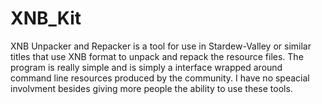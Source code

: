 # XNB_Kit
XNB Unpacker and Repacker is a tool for use in Stardew-Valley or similar titles that use XNB format to unpack and repack the resource files. The program is really simple and is simply a interface wrapped around command line resources produced by the community. I have no speacial involvment besides giving more people the ability to use these tools.
